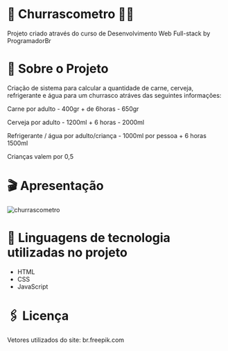 # :cut_of_meat: Churrascometro :beers::cup_with_straw:
Projeto criado através do curso de Desenvolvimento Web Full-stack by ProgramadorBr

# :briefcase: Sobre o Projeto

Criação de sistema para calcular a quantidade de carne, cerveja, refrigerante e água para um churrasco atráves das seguintes informações:


Carne por adulto - 400gr + de 6horas - 650gr

Cerveja por adulto - 1200ml + 6 horas - 2000ml

Refrigerante / água  por adulto/criança - 1000ml por pessoa + 6 horas 1500ml

Crianças valem por 0,5 

# :clapper: Apresentação

![churrascometro](https://user-images.githubusercontent.com/93945597/145499703-9e65fbd7-9eba-4b05-8aa7-169e54b3a85a.gif)


# :memo: Linguagens de tecnologia utilizadas no projeto

- HTML
- CSS
- JavaScript

# :paperclips: Licença

Vetores utilizados do site: br.freepik.com
